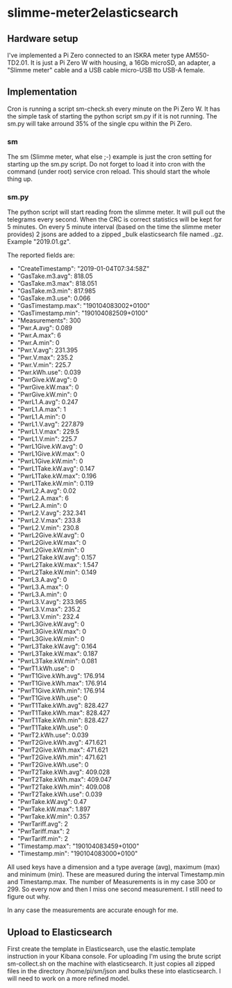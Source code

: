 # slimme-meter2elasticsearch
## Hardware setup
I've implemented a Pi Zero connected to an ISKRA meter type AM550-TD2.01. It is just a Pi Zero W with housing, a 16Gb microSD, an adapter, a "Slimme meter" cable and a USB cable micro-USB tto USB-A female.

## Implementation
Cron is running a script sm-check.sh every minute on the Pi Zero W. It has the simple task of starting the python script sm.py if it is not running. The sm.py will take arround 35% of the single cpu within the Pi Zero.

### sm
The sm (Slimme meter, what else ;-) example is just the cron setting for starting up the sm.py script. Do not forget to load it into cron with the command (under root) service cron reload. This should start the whole thing up.

### sm.py
The python script will start reading from the slimme meter. It will pull out the telegrams every second. When the CRC is correct statistics will be kept for 5 minutes. On every 5 minute interval (based on the time the slimme meter provides) 2 jsons are added to a zipped _bulk elasticsearch file named <year>.<month>.gz. Example "2019.01.gz".

The reported fields are:
  - "CreateTimestamp": "2019-01-04T07:34:58Z"
  - "GasTake.m3.avg": 818.05
  - "GasTake.m3.max": 818.051
  - "GasTake.m3.min": 817.985
  - "GasTake.m3.use": 0.066
  - "GasTimestamp.max": "190104083002+0100"
  - "GasTimestamp.min": "190104082509+0100"
  - "Measurements": 300
  - "Pwr.A.avg": 0.089
  - "Pwr.A.max": 6
  - "Pwr.A.min": 0
  - "Pwr.V.avg": 231.395
  - "Pwr.V.max": 235.2
  - "Pwr.V.min": 225.7
  - "Pwr.kWh.use": 0.039
  - "PwrGive.kW.avg": 0
  - "PwrGive.kW.max": 0
  - "PwrGive.kW.min": 0
  - "PwrL1.A.avg": 0.247
  - "PwrL1.A.max": 1
  - "PwrL1.A.min": 0
  - "PwrL1.V.avg": 227.879
  - "PwrL1.V.max": 229.5
  - "PwrL1.V.min": 225.7
  - "PwrL1Give.kW.avg": 0
  - "PwrL1Give.kW.max": 0
  - "PwrL1Give.kW.min": 0
  - "PwrL1Take.kW.avg": 0.147
  - "PwrL1Take.kW.max": 0.196
  - "PwrL1Take.kW.min": 0.119
  - "PwrL2.A.avg": 0.02
  - "PwrL2.A.max": 6
  - "PwrL2.A.min": 0
  - "PwrL2.V.avg": 232.341
  - "PwrL2.V.max": 233.8
  - "PwrL2.V.min": 230.8
  - "PwrL2Give.kW.avg": 0
  - "PwrL2Give.kW.max": 0
  - "PwrL2Give.kW.min": 0
  - "PwrL2Take.kW.avg": 0.157
  - "PwrL2Take.kW.max": 1.547
  - "PwrL2Take.kW.min": 0.149
  - "PwrL3.A.avg": 0
  - "PwrL3.A.max": 0
  - "PwrL3.A.min": 0
  - "PwrL3.V.avg": 233.965
  - "PwrL3.V.max": 235.2
  - "PwrL3.V.min": 232.4
  - "PwrL3Give.kW.avg": 0
  - "PwrL3Give.kW.max": 0
  - "PwrL3Give.kW.min": 0
  - "PwrL3Take.kW.avg": 0.164
  - "PwrL3Take.kW.max": 0.187
  - "PwrL3Take.kW.min": 0.081
  - "PwrT1.kWh.use": 0
  - "PwrT1Give.kWh.avg": 176.914
  - "PwrT1Give.kWh.max": 176.914
  - "PwrT1Give.kWh.min": 176.914
  - "PwrT1Give.kWh.use": 0
  - "PwrT1Take.kWh.avg": 828.427
  - "PwrT1Take.kWh.max": 828.427
  - "PwrT1Take.kWh.min": 828.427
  - "PwrT1Take.kWh.use": 0
  - "PwrT2.kWh.use": 0.039
  - "PwrT2Give.kWh.avg": 471.621
  - "PwrT2Give.kWh.max": 471.621
  - "PwrT2Give.kWh.min": 471.621
  - "PwrT2Give.kWh.use": 0
  - "PwrT2Take.kWh.avg": 409.028
  - "PwrT2Take.kWh.max": 409.047
  - "PwrT2Take.kWh.min": 409.008
  - "PwrT2Take.kWh.use": 0.039
  - "PwrTake.kW.avg": 0.47
  - "PwrTake.kW.max": 1.897
  - "PwrTake.kW.min": 0.357
  - "PwrTariff.avg": 2
  - "PwrTariff.max": 2
  - "PwrTariff.min": 2
  - "Timestamp.max": "190104083459+0100"
  - "Timestamp.min": "190104083000+0100"

All used keys have a dimension and a type average (avg), maximum (max) and minimum (min). These are measured during the interval Timestamp.min and Timestamp.max. The number of Measurements is in my case 300 or 299. So every now and then I miss one second measurement. I still need to figure out why.

In any case the measurements are accurate enough for me.

## Upload to Elasticsearch
First create the template in Elasticsearch, use the elastic.template instruction in your Kibana console.
For uploading I'm using the brute script sm-collect.sh on the machine with elasticsearch. It just copies all zipped files in the directory /home/pi/sm/json and bulks these into elasticsearch. I will need to work on a more refined model.
